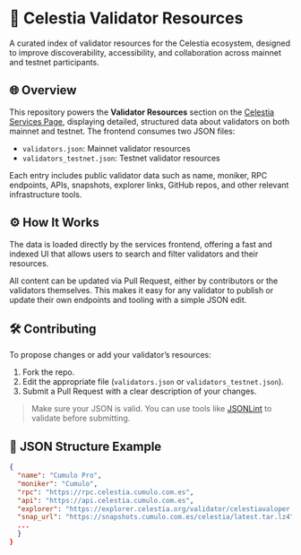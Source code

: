 # 🧩 Celestia Validator Resources

A curated index of validator resources for the Celestia ecosystem, designed to improve discoverability, accessibility, and collaboration across mainnet and testnet participants.

## 🌐 Overview

This repository powers the **Validator Resources** section on the [Celestia Services Page](https://cumulo.pro/services/celestia), displaying detailed, structured data about validators on both mainnet and testnet. The frontend consumes two JSON files:

- `validators.json`: Mainnet validator resources  
- `validators_testnet.json`: Testnet validator resources

Each entry includes public validator data such as name, moniker, RPC endpoints, APIs, snapshots, explorer links, GitHub repos, and other relevant infrastructure tools.

## ⚙️ How It Works

The data is loaded directly by the services frontend, offering a fast and indexed UI that allows users to search and filter validators and their resources.

All content can be updated via Pull Request, either by contributors or the validators themselves. This makes it easy for any validator to publish or update their own endpoints and tooling with a simple JSON edit.

## 🛠️ Contributing

To propose changes or add your validator’s resources:

1. Fork the repo.
2. Edit the appropriate file (`validators.json` or `validators_testnet.json`).
3. Submit a Pull Request with a clear description of your changes.

> Make sure your JSON is valid. You can use tools like [JSONLint](https://jsonlint.com) to validate before submitting.

## 📄 JSON Structure Example

```json
{
  "name": "Cumulo Pro",
  "moniker": "Cumulo",
  "rpc": "https://rpc.celestia.cumulo.com.es",
  "api": "https://api.celestia.cumulo.com.es",
  "explorer": "https://explorer.celestia.org/validator/celestiavaloper...",
  "snap_url": "https://snapshots.cumulo.com.es/celestia/latest.tar.lz4",
  ...
  }
}
